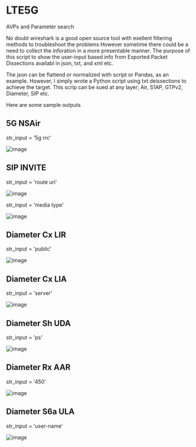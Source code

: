 # LTE5G
AVPs and Parameter search 

No doubt wireshark is a good open source tool with exellent filtering methods to troubleshoot the problems
However sometime there could be a need to collect the inforation in a more presentable manner. The purpose of this script to 
show the user-input based info from Exported Packet Dissections availabl in json, txt, and xml etc.

The json can be flattend or normalized with script or Pandas, as an example. However, I simply wrote a Python script using txt deissections to achieve the target. This scrip can be sued at any layer; Air, S1AP, GTPv2, Diameter, SIP etc. 

Here are some sample outputs

5G NSAir
--------
str_input = '5g rrc'

![image](https://user-images.githubusercontent.com/47313728/74648773-28eca200-5133-11ea-9066-7759b9385d1d.png)

SIP INVITE
----------
str_input = 'route uri'

![image](https://user-images.githubusercontent.com/47313728/74642451-dd80c680-5127-11ea-9d6a-220209d5ce1e.png)

str_input = 'media type'

![image](https://user-images.githubusercontent.com/47313728/74642788-7c0d2780-5128-11ea-95e3-c89a6c1be52d.png)

Diameter Cx LIR
---------------
str_input = 'public'

![image](https://user-images.githubusercontent.com/47313728/74717074-9573a980-51e4-11ea-9525-219bf8014979.png)

Diameter Cx LIA
---------------
str_input = 'server' 

![image](https://user-images.githubusercontent.com/47313728/74715315-0fa22f00-51e1-11ea-8c10-9b0de297a09d.png)

Diameter Sh UDA
---------------
str_input = 'ps'

![image](https://user-images.githubusercontent.com/47313728/74729356-2e142480-51f9-11ea-9dc1-dc9c9860c9cd.png)

Diameter Rx AAR
---------------
str_input = '450'

![image](https://user-images.githubusercontent.com/47313728/74786345-5899c800-5261-11ea-98d1-9d2f9d50a135.png)

Diameter S6a ULA
----------------
str_input = 'user-name'

![image](https://user-images.githubusercontent.com/47313728/74788220-fee7cc80-5265-11ea-9975-03d8dc7f5b18.png)

